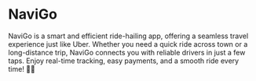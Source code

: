 # NaviGo
 NaviGo is a smart and efficient ride-hailing app, offering a seamless travel experience just like Uber. Whether you need a quick ride across town or a long-distance trip, NaviGo connects you with reliable drivers in just a few taps. Enjoy real-time tracking, easy payments, and a smooth ride every time! 🚗💨
